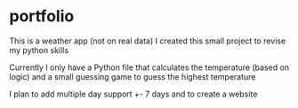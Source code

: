 # portfolio

This is a weather app (not on real data)
I created this small project to revise my python skills

Currently I only have a Python file that calculates the temperature (based on logic) and a small guessing game to guess the highest temperature

I plan to add multiple day support +- 7 days
and to create a website
